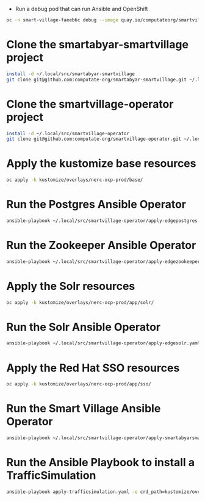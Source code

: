 
- Run a debug pod that can run Ansible and OpenShift

```bash
oc -n smart-village-faeeb6c debug --image quay.io/computateorg/smartvillage-operator
```

# Clone the smartabyar-smartvillage project

```bash
install -d ~/.local/src/smartabyar-smartvillage
git clone git@github.com:computate-org/smartabyar-smartvillage.git ~/.local/src/smartabyar-smartvillage
```

# Clone the smartvillage-operator project

```bash
install -d ~/.local/src/smartvillage-operator
git clone git@github.com:computate-org/smartvillage-operator.git ~/.local/src/smartvillage-operator
```

# Apply the kustomize base resources

```bash
oc apply -k kustomize/overlays/nerc-ocp-prod/base/
```

# Run the Postgres Ansible Operator

```bash
ansible-playbook ~/.local/src/smartvillage-operator/apply-edgepostgres.yaml -e crd_path=~/.local/src/smartvillage-operator/kustomize/overlays/nerc-ocp-prod/ansible/edgepostgress/postgres/edgepostgres.yaml
```

# Run the Zookeeper Ansible Operator

```bash
ansible-playbook ~/.local/src/smartvillage-operator/apply-edgezookeeper.yaml -e crd_path=~/.local/src/smartvillage-operator/kustomize/overlays/nerc-ocp-prod/ansible/edgezookeepers/default/edgezookeeper.yaml
```

# Apply the Solr resources

```bash
oc apply -k kustomize/overlays/nerc-ocp-prod/app/solr/
```

# Run the Solr Ansible Operator

```bash
ansible-playbook ~/.local/src/smartvillage-operator/apply-edgesolr.yaml -e crd_path=~/.local/src/smartvillage-operator/kustomize/overlays/nerc-ocp-prod/ansible/edgesolrs/default/edgesolr.yaml
```

# Apply the Red Hat SSO resources

```bash
oc apply -k kustomize/overlays/nerc-ocp-prod/app/sso/
```

# Run the Smart Village Ansible Operator

```bash
ansible-playbook ~/.local/src/smartvillage-operator/apply-smartabyarsmartvillage.yaml -e crd_path=~/.local/src/smartvillage-operator/kustomize/overlays/nerc-ocp-prod/ansible/smartabyarsmartvillages/smartvillage/smartabyarsmartvillage.yaml
```

# Run the Ansible Playbook to install a TrafficSimulation

```bash
ansible-playbook apply-trafficsimulation.yaml -e crd_path=kustomize/overlays/nerc-ocp-prod/trafficsimulations/veberod-intersection-1/trafficsimulation.yaml
```
